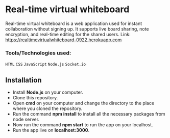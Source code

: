# Real-time virtual whiteboard

Real-time virtual whiteboard is a web application used for instant collaboration without signing up. It supports live board sharing, note encryption, and real-time editing for the shared users. Link: https://realtimevirtualwhiteboard-0922.herokuapp.com

### Tools/Technologies used:

`HTML` `CSS` `JavaScript` `Node.js` `Socket.io`

## Installation

-   Install **Node.js** on your computer.
-   Clone this repository.
-   Open **cmd** on your computer and change the directory to the place where you cloned the repository.
-   Run the command **npm install** to install all the necessary packages from node server.
-   Now run the command **npm start** to run the app on your localhost.
-   Run the app live on **localhost:3000**.
